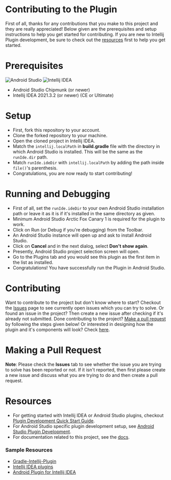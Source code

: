 # Contributing to the Plugin
First of all, thanks for any contributions that you make to this project and they are really appreciated! Below given are the prerequisites and setup instructions to help you get started for contributing. If you are new to Intellij Plugin development, be sure to check out the [resources](CONTRIBUTING.md/#Resources) first to help you get started.

# Prerequisites
![Android Studio](https://img.shields.io/badge/Android_Studio-Chipmunk-3DDC84?style=for-the-badge&logo=android-studio&logoColor=white)
![Intellij IDEA](https://img.shields.io/badge/IntelliJ_IDEA-v2021.3.2-orange.svg?style=for-the-badge&logo=intellij-idea&logoColor=white)

- Android Studio Chipmunk (or newer)
- Intellij IDEA 2021.3.2 (or newer) (CE or Ultimate)

# Setup
- First, fork this repository to your account.
- Clone the forked repository to your machine.
- Open the cloned project in Intellij IDEA.
- Match the `intellij.localPath` in **build.gradle** file with the directory in which Android Studio is installed. This will be the same as the `runIde.dir` path.
- Match `runIde.ideDir` with `intellij.localPath` by adding the path inside `file()`'s parenthesis.
- Congratulations, you are now ready to start contributing!

# Running and Debugging
- First of all, set the `runIde.ideDir` to your own Android Studio installation path or leave it as it is if it's installed in the same directory as given.
- Minimum Android Studio Arctic Fox Canary 1 is required for the plugin to work.
- Click on Run (or Debug if you're debugging) from the Toolbar.
- An Android Studio instance will open up and ask to install Android Studio.
- Click on **Cancel** and in the next dialog, select **Don't show again**.
- Presently, Android Studio project selection screen will open.
- Go to the Plugins tab and you would see this plugin as the first item in the list as installed.
- Congratulations! You have successfully run the Plugin in Android Studio.

# Contributing
Want to contribute to the project but don't know where to start? Checkout the [Issues](https://github.com/RivanParmar/Android-Studio-Visual-Scripting-Plugin/issues) page to see currently open issues which you can try to solve. Or found an issue in the project? Then create a new issue after checking if it's already not submitted. Done contributing to the project? [Make a pull request](https://github.com/RivanParmar/Android-Studio-Visual-Scripting-Plugin/edit/master/CONTRIBUTING.md#making-a-pull-request) by following the steps given below!
Or interested in designing how the plugin and it's components will look? Check [here](https://github.com/RivanParmar/Android-Studio-Visual-Scripting-Plugin#editor-design).

# Making a Pull Request
**Note**: Please check the **Issues** tab to see whether the issue you are trying to solve has been reported or not. If it isn't reported, then first please create a new issue and discuss what you are trying to do and then create a pull request.

# Resources
- For getting started with Intellij IDEA or Android Studio plugins, checkout [Plugin Development Quick Start Guide](https://plugins.jetbrains.com/docs/intellij/basics.html).
- For Android Studio specific plugin development setup, see [Android Studio Plugin Development](https://plugins.jetbrains.com/docs/intellij/android-studio.html).
- For documentation related to this project, see the [docs](./docs).
### Sample Resources
- [Gradle-Intellij-Plugin](https://github.com/JetBrains/gradle-intellij-plugin)
- [Intellij IDEA plugins](https://github.com/JetBrains/intellij-community/tree/master/plugins)
- [Android Plugin for Intellij IDEA](https://github.com/JetBrains/android)
